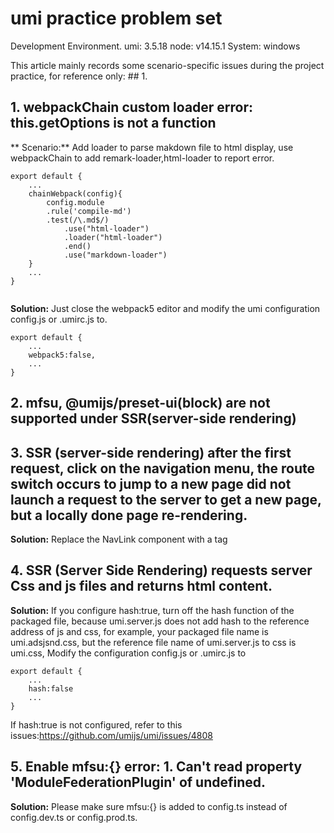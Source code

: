 # umi practice problem set

Development Environment.
umi: 3.5.18
node: v14.15.1
System: windows

This article mainly records some scenario-specific issues during the project practice, for reference only: ## 1.

## 1. webpackChain custom loader error: this.getOptions is not a function

** Scenario:**
    Add loader to parse makdown file to html display, use webpackChain to add remark-loader,html-loader to report error.
```
export default {
    ...
    chainWebpack(config){
        config.module
        .rule('compile-md')
        .test(/\.md$/)
            .use("html-loader")
            .loader("html-loader")
            .end()
            .use("markdown-loader")
    }
    ...
}
  
```
**Solution:**
    Just close the webpack5 editor and modify the umi configuration config.js or .umirc.js to.
```
export default {
    ...
    webpack5:false,
    ...
}
```

## 2. mfsu, @umijs/preset-ui(block) are not supported under SSR(server-side rendering)

## 3. SSR (server-side rendering) after the first request, click on the navigation menu, the route switch occurs to jump to a new page did not launch a request to the server to get a new page, but a locally done page re-rendering.
**Solution:**
Replace the NavLink component with a tag

## 4. SSR (Server Side Rendering) requests server Css and js files and returns html content.
**Solution:**
If you configure hash:true, turn off the hash function of the packaged file, because umi.server.js does not add hash to the reference address of js and css, for example, your packaged file name is umi.adsjsnd.css, but the reference file name of umi.server.js to css is umi.css, Modify the configuration config.js or .umirc.js to
```
export default {
    ...
    hash:false
    ...
}
```
 If hash:true is not configured, refer to this issues:https://github.com/umijs/umi/issues/4808

 ## 5. Enable mfsu:{} error: 1. Can't read property 'ModuleFederationPlugin' of undefined.
 **Solution:**
 Please make sure mfsu:{} is added to config.ts instead of config.dev.ts or config.prod.ts.